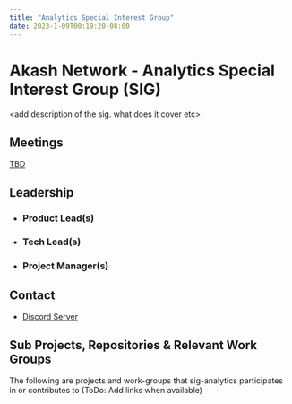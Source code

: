 ```yaml
---
title: "Analytics Special Interest Group"
date: 2023-1-09T00:19:20-08:00
---
```


# Akash Network - Analytics Special Interest Group (SIG)

\<add description of the sig. what does it cover etc>

## Meetings

[TBD](https://calendar.google.com/calendar/u/0?cid=Y18yNWU1ZTM3NDhlNGM0YWI3YTU1ZjQxZmJjNWViZWJjYzBhMDNiNDBmYjAyODc4NWYxNDE1OWJmYWViZWExMmUyQGdyb3VwLmNhbGVuZGFyLmdvb2dsZS5jb20)

## Leadership

- ### Product Lead(s)


- ### Tech Lead(s)


- ### Project Manager(s)


## Contact

- [Discord Server](https://discord.com/channels/747885925232672829/1062751220411945000)


## Sub Projects, Repositories & Relevant Work Groups

The following are projects and work-groups that sig-analytics participates in or contributes to (ToDo: Add links when available)

